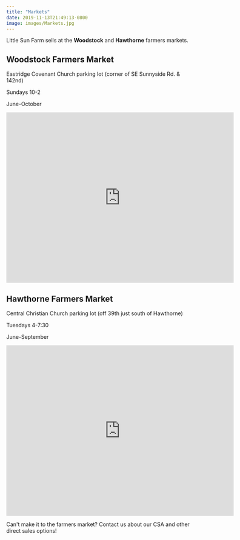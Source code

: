 ```yaml
---
title: "Markets"
date: 2019-11-13T21:49:13-0800
image: images/Markets.jpg
---
```



Little Sun Farm sells at the **Woodstock** and **Hawthorne** farmers markets. 

## Woodstock Farmers Market

Eastridge Covenant Church parking lot (corner of SE Sunnyside Rd. & 142nd)

Sundays 10-2

June-October

<iframe src="https://www.google.com/maps/embed?pb=!1m18!1m12!1m3!1d2797.5489709286303!2d-122.6171886844421!3d45.47888887910113!2m3!1f0!2f0!3f0!3m2!1i1024!2i768!4f13.1!3m3!1m2!1s0x54950aa7481ed4cd%3A0x9c7d9a1e2baf0aee!2sWoodstock%20Farmers%20Market!5e0!3m2!1sen!2sus!4v1585542390471!5m2!1sen!2sus" width="600" height="450" frameborder="0" style="border:0;" allowfullscreen="" aria-hidden="false" tabindex="0"></iframe>

## Hawthorne Farmers Market 
Central Christian Church parking lot (off 39th just south of Hawthorne)

Tuesdays 4-7:30

June-September

<iframe src="https://www.google.com/maps/embed?pb=!1m18!1m12!1m3!1d2796.025769118658!2d-122.62381618444098!3d45.509559879101495!2m3!1f0!2f0!3f0!3m2!1i1024!2i768!4f13.1!3m3!1m2!1s0x5495a1985d2a68f5%3A0x91809e5a9835dd56!2sHawthorne%20Farmers%20Market!5e0!3m2!1sen!2sus!4v1573442253484!5m2!1sen!2sus" width="600" height="450" frameborder="0" style="border:0;" allowfullscreen=""></iframe>

Can't make it to the farmers market? Contact us about our CSA and other direct sales options! 
